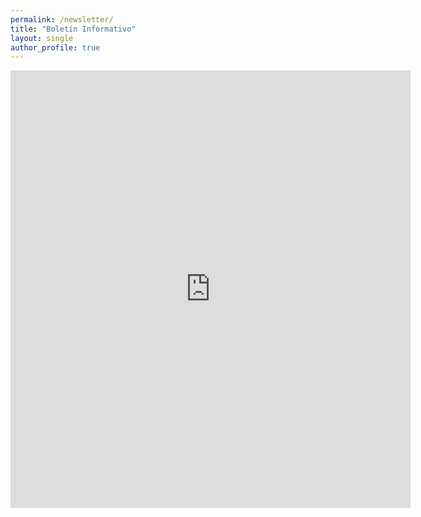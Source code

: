 ```yaml
---
permalink: /newsletter/
title: "Boletín Informativo"
layout: single
author_profile: true
---
```


<iframe src="https://docs.google.com/forms/d/e/1FAIpQLSdv9VLxfQ-3n5jXp1osHGU_zgFJFX9nwdzzYbwau9FZ48irmQ/viewform?embedded=true" width="640" height="700" frameborder="0" marginheight="auto" marginwidth="auto">Cargando…</iframe>

